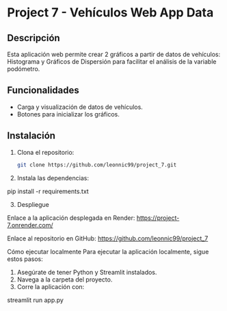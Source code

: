 # Project 7 - Vehículos Web App Data

## Descripción
Esta aplicación web permite crear 2 gráficos a partir de datos de vehículos: Histograma y Gráficos de Dispersión para facilitar el análisis de la variable podómetro.

## Funcionalidades
- Carga y visualización de datos de vehículos.
- Botones para inicializar los gráficos.

## Instalación
1. Clona el repositorio:
   ```sh
   git clone https://github.com/leonnic99/project_7.git

2. Instala las dependencias:

pip install -r requirements.txt

3. Despliegue

Enlace a la aplicación desplegada en Render:
https://project-7.onrender.com/

Enlace al repositorio en GitHub:
https://github.com/leonnic99/project_7


Cómo ejecutar localmente
Para ejecutar la aplicación localmente, sigue estos pasos:

1. Asegúrate de tener Python y Streamlit instalados.
2. Navega a la carpeta del proyecto.
3. Corre la aplicación con:

streamlit run app.py